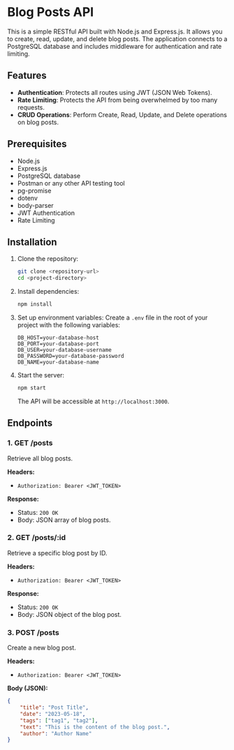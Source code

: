 # Blog Posts API

This is a simple RESTful API built with Node.js and Express.js. It allows you to create, read, update, and delete blog posts. The application connects to a PostgreSQL database and includes middleware for authentication and rate limiting.

## Features

- **Authentication**: Protects all routes using JWT (JSON Web Tokens).
- **Rate Limiting**: Protects the API from being overwhelmed by too many requests.
- **CRUD Operations**: Perform Create, Read, Update, and Delete operations on blog posts.

## Prerequisites

- Node.js
- Express.js
- PostgreSQL database
- Postman or any other API testing tool
- pg-promise
- dotenv
- body-parser
- JWT Authentication
- Rate Limiting

## Installation

1. Clone the repository:
    ```bash
    git clone <repository-url>
    cd <project-directory>
    ```

2. Install dependencies:
    ```bash
    npm install
    ```

3. Set up environment variables:
    Create a `.env` file in the root of your project with the following variables:
    ```env
    DB_HOST=your-database-host
    DB_PORT=your-database-port
    DB_USER=your-database-username
    DB_PASSWORD=your-database-password
    DB_NAME=your-database-name
    ```

4. Start the server:
    ```bash
    npm start
    ```

    The API will be accessible at `http://localhost:3000`.

## Endpoints

### 1. **GET /posts**
Retrieve all blog posts.

**Headers:**
- `Authorization: Bearer <JWT_TOKEN>`

**Response:**
- Status: `200 OK`
- Body: JSON array of blog posts.

### 2. **GET /posts/:id**
Retrieve a specific blog post by ID.

**Headers:**
- `Authorization: Bearer <JWT_TOKEN>`

**Response:**
- Status: `200 OK`
- Body: JSON object of the blog post.

### 3. **POST /posts**
Create a new blog post.

**Headers:**
- `Authorization: Bearer <JWT_TOKEN>`

**Body (JSON):**
```json
{
    "title": "Post Title",
    "date": "2023-05-18",
    "tags": ["tag1", "tag2"],
    "text": "This is the content of the blog post.",
    "author": "Author Name"
}
